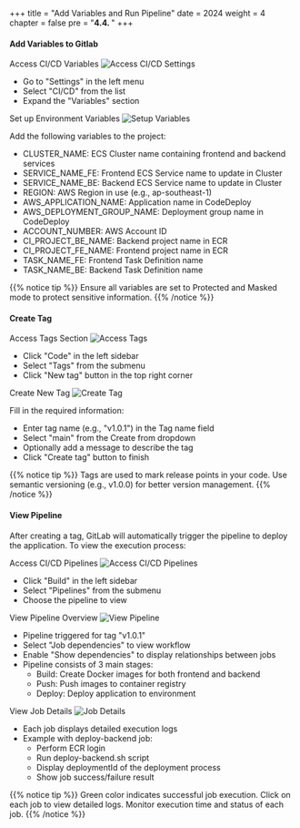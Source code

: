 +++
title = "Add Variables and Run Pipeline"
date = 2024
weight = 4
chapter = false
pre = "<b>4.4. </b>"
+++

#### Add Variables to Gitlab
Access CI/CD Variables
![Access CI/CD Settings](/images/4-cicd-gitlab/4.4.3.png)

- Go to "Settings" in the left menu
- Select "CI/CD" from the list
- Expand the "Variables" section

Set up Environment Variables
![Setup Variables](/images/4-cicd-gitlab/4.4.4.png)

Add the following variables to the project:
- CLUSTER_NAME: ECS Cluster name containing frontend and backend services
- SERVICE_NAME_FE: Frontend ECS Service name to update in Cluster
- SERVICE_NAME_BE: Backend ECS Service name to update in Cluster
- REGION: AWS Region in use (e.g., ap-southeast-1)
- AWS_APPLICATION_NAME: Application name in CodeDeploy
- AWS_DEPLOYMENT_GROUP_NAME: Deployment group name in CodeDeploy
- ACCOUNT_NUMBER: AWS Account ID
- CI_PROJECT_BE_NAME: Backend project name in ECR
- CI_PROJECT_FE_NAME: Frontend project name in ECR
- TASK_NAME_FE: Frontend Task Definition name
- TASK_NAME_BE: Backend Task Definition name

{{% notice tip %}}
Ensure all variables are set to Protected and Masked mode to protect sensitive information.
{{% /notice %}}

#### Create Tag

Access Tags Section
![Access Tags](/images/4-cicd-gitlab/4.4.1.png)

- Click "Code" in the left sidebar
- Select "Tags" from the submenu
- Click "New tag" button in the top right corner

Create New Tag
![Create Tag](/images/4-cicd-gitlab/4.4.2.png)

Fill in the required information:
- Enter tag name (e.g., "v1.0.1") in the Tag name field
- Select "main" from the Create from dropdown
- Optionally add a message to describe the tag
- Click "Create tag" button to finish

{{% notice tip %}}
Tags are used to mark release points in your code. Use semantic versioning (e.g., v1.0.0) for better version management.
{{% /notice %}}

#### View Pipeline
After creating a tag, GitLab will automatically trigger the pipeline to deploy the application. To view the execution process:

Access CI/CD Pipelines
![Access CI/CD Pipelines](/images/4-cicd-gitlab/4.4.5.png)

- Click "Build" in the left sidebar
- Select "Pipelines" from the submenu
- Choose the pipeline to view

View Pipeline Overview
![View Pipeline](/images/4-cicd-gitlab/4.4.6.png)

- Pipeline triggered for tag "v1.0.1"
- Select "Job dependencies" to view workflow
- Enable "Show dependencies" to display relationships between jobs
- Pipeline consists of 3 main stages:
  + Build: Create Docker images for both frontend and backend
  + Push: Push images to container registry
  + Deploy: Deploy application to environment

View Job Details
![Job Details](/images/4-cicd-gitlab/4.4.7.png)

- Each job displays detailed execution logs
- Example with deploy-backend job:
  + Perform ECR login
  + Run deploy-backend.sh script
  + Display deploymentId of the deployment process
  + Show job success/failure result

{{% notice tip %}}
  Green color indicates successful job execution. Click on each job to view detailed logs. Monitor execution time and status of each job.
{{% /notice %}}